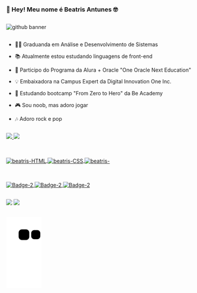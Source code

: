 ### 👋 Hey! Meu nome é Beatris Antunes 🤓 

##

 ![github banner](https://user-images.githubusercontent.com/79115923/183551432-409365e5-9f73-432c-8834-e0c4beb83dcb.png)

##

- 🧑‍🎓 Graduanda em Análise e Desenvolvimento de Sistemas

- 📚 Atualmente estou estudando linguagens de front-end

- 📗 Participo do Programa da Alura + Oracle "One Oracle Next Education"

- 💡 Embaixadora na Campus Expert da Digital Innovation One Inc.

- 📗 Estudando bootcamp "From Zero to Hero" da Be Academy

- 🎮 Sou noob, mas adoro jogar 

- 🎶 Adoro rock e pop

##

  <a href="https://github.com/beatrisantunes">
  <img height="165em" src="https://github-readme-stats.vercel.app/api?username=beatrisantunes&show_icons=true&theme=tokyonight&include_all_commits=true&count_private=true"/>
  <img height="165em" src="https://github-readme-stats.vercel.app/api/top-langs/?username=beatrisantunes&layout=compact&langs_count=7&theme=tokyonight"/>
</div>

##

<div style-"display:inline_block"><br>
          <img align="center" alt="beatris-HTML" height="50" width="50" src="https://cdn.jsdelivr.net/gh/devicons/devicon/icons/html5/html5-original.svg" />
          <img align="center" alt="beatris-CSS" height="50" width="50" src="https://cdn.jsdelivr.net/gh/devicons/devicon/icons/css3/css3-original.svg" />
          <img align="center" alt="beatris-"Javascript" height="50" width="50" src="https://cdn.jsdelivr.net/gh/devicons/devicon/icons/javascript/javascript-original.svg" />
        </div> 
        
  ## 
 <div style-"display:inline_block"><br>
   <img align="center" alt="Badge-2" height="100" width="100" src="https://i.imgur.com/7HyeKR2.png"/>
   <img align="center" alt="Badge-2" height="100" width="100" src="https://i.imgur.com/3wADUjD.png"/>
   <img align="center" alt="Badge-2" height="100" width="100" src="https://i.imgur.com/CC7660l.png"/>
  </div>
  
 ## 
       
  <div> 
  <a href="https://www.linkedin.com/in/beatrisantunessilva/" target="_blank"><img src="https://img.shields.io/badge/-LinkedIn-%230077B5?style=for-the-badge&logo=linkedin&logoColor=white" target="_blank"></a> 
   <a href = "mailto:beatris.antunes2012@gmail.com"><img src="https://img.shields.io/badge/-Gmail-%23333?style=for-the-badge&logo=gmail&logoColor=white" target="_blank"></a>
  </div>
  
   ##
  
![Snake animation](https://github.com/beatrisantunes/beatrisantunes/blob/output/github-contribution-grid-snake.svg)
